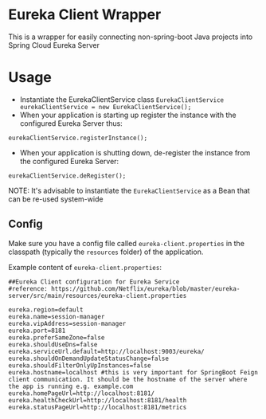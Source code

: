 Eureka Client Wrapper
=====================
This is a wrapper for easily connecting non-spring-boot Java projects into Spring Cloud Eureka Server

Usage
=====
- Instantiate the EurekaClientService class `EurekaClientService eurekaClientService = new EurekaClientService();`
- When your application is starting up register the instance with the configured Eureka Server thus:

```
eurekaClientService.registerInstance();
```

- When your application is shutting down, de-register the instance from the configured Eureka Server:

```
eurekaClientService.deRegister();
```

NOTE: It's advisable to instantiate the `EurekaClientService` as a Bean that can be re-used system-wide

Config
------
Make sure you have a config file called `eureka-client.properties` in the classpath (typically the `resources` folder) of the application.

Example content of `eureka-client.properties`:

```
##Eureka Client configuration for Eureka Service
#reference: https://github.com/Netflix/eureka/blob/master/eureka-server/src/main/resources/eureka-client.properties

eureka.region=default
eureka.name=session-manager
eureka.vipAddress=session-manager
eureka.port=8181
eureka.preferSameZone=false
eureka.shouldUseDns=false
eureka.serviceUrl.default=http://localhost:9003/eureka/
eureka.shouldOnDemandUpdateStatusChange=false
eureka.shouldFilterOnlyUpInstances=false
eureka.hostname=localhost #this is very important for SpringBoot Feign client communication. It should be the hostname of the server where the app is running e.g. example.com
eureka.homePageUrl=http://localhost:8181/
eureka.healthCheckUrl=http://localhost:8181/health
eureka.statusPageUrl=http://localhost:8181/metrics
```
